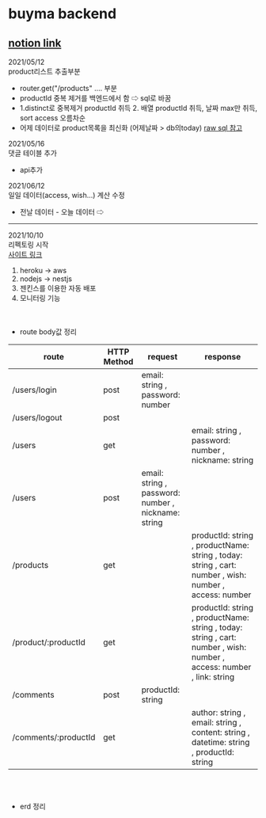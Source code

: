 # buyma backend

## [notion link](https://www.notion.so/buyma-f3a57a4c07e048989d1859560418db0f)


2021/05/12  
product리스트 추출부분  
- router.get("/products" .... 부분
- productId 중복 제거를 백엔드에서 함 ⇨ sql로 바꿈
- 1.distinct로 중복제거 productId 취득 2. 배열 productId 취득, 날짜 max만 취득, sort access 오름차순
- 어제 데이터로 product목록을 최신화 (어제날짜 > db의today)
[raw sql 참고](https://sequelize.org/master/manual/raw-queries.html)

2021/05/16  
댓글 테이블 추가
- api추가

2021/06/12  
일일 데이터(access, wish...) 계산 수정
- 전날 데이터 - 오늘 데이터 ⇨ 

---
2021/10/10  
리펙토링 시작  
[사이트 링크](https://buyma.netlify.app/login)
1. heroku -> aws
2. nodejs -> nestjs
3. 젠킨스를 이용한 자동 배포
4. 모니터링 기능  
<br></br>
- route body값 정리  

route | HTTP Method  | request | response
----- | ----- | ----- | -----
/users/login | post | email: string , password: number | 
/users/logout | post | | 
/users | get | | email: string , password: number , nickname: string
/users | post | email: string , password: number , nickname: string | 
/products | get | | productId: string , productName: string , today: string , cart: number , wish: number , access: number
/product/:productId | get | | productId: string , productName: string , today: string , cart: number , wish: number , access: number , link: string
/comments | post | productId: string |
/comments/:productId | get | | author: string , email: string , content: string , datetime: string , productId: string


<br></br>
- erd 정리
